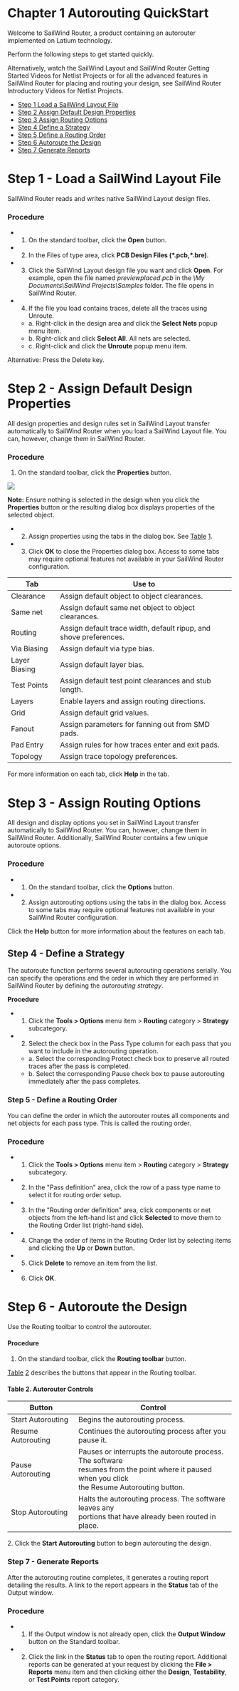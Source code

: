 # **Chapter 1 Autorouting QuickStart**

Welcome to SailWind Router, a product containing an autorouter implemented on Latium technology.

Perform the following steps to get started quickly.

Alternatively, watch the SailWind Layout and SailWind Router Getting Started Videos for Netlist Projects or for all the advanced features in SailWind Router for placing and routing your design, see SailWind Router Introductory Videos for Netlist Projects.

- [Step 1 Load a SailWind Layout File](#page-0-0)
- [Step 2 Assign Default Design Properties](#page-0-1)
- [Step 3 Assign Routing Options](#page-1-0)
- [Step 4 Define a Strategy](#page-2-0)
- [Step 5 Define a Routing Order](#page-2-1)
- [Step 6 Autoroute the Design](#page-2-2)
- [Step 7 Generate Reports](#page-3-0)

# <span id="page-0-0"></span>**Step 1 - Load a SailWind Layout File**

SailWind Router reads and writes native SailWind Layout design files.

### **Procedure**

- 1. On the standard toolbar, click the **Open** button.
- 2. In the Files of type area, click **PCB Design Files (\*.pcb,\*.bre)**.
- 3. Click the SailWind Layout design file you want and click **Open**. For example, open the file named *previewplaced.pcb* in the *\My Documents\SailWind Projects\Samples* folder. The file opens in SailWind Router.
- 4. If the file you load contains traces, delete all the traces using Unroute.
	- a. Right-click in the design area and click the **Select Nets** popup menu item.
	- b. Right-click and click **Select All**. All nets are selected.
	- c. Right-click and click the **Unroute** popup menu item.

Alternative: Press the Delete key.

# <span id="page-0-1"></span>**Step 2 - Assign Default Design Properties**

All design properties and design rules set in SailWind Layout transfer automatically to SailWind Router when you load a SailWind Layout file. You can, however, change them in SailWind Router.

### **Procedure**

1. On the standard toolbar, click the **Properties** button.

![](/router/_page_1_Picture_3.jpeg)

**Note:** Ensure nothing is selected in the design when you click the **Properties** button or the resulting dialog box displays properties of the selected object.

- 2. Assign properties using the tabs in the dialog box. See [Table](#page-1-1) [1](#page-1-1).
- 3. Click **OK** to close the Properties dialog box. Access to some tabs may require optional features not available in your SailWind Router configuration.

<span id="page-1-1"></span>

| Tab           | Use to                                                            |
|---------------|-------------------------------------------------------------------|
| Clearance     | Assign default object to object clearances.                       |
| Same net      | Assign default same net object to object clearances.              |
| Routing       | Assign default trace width, default ripup, and shove preferences. |
| Via Biasing   | Assign default via type bias.                                     |
| Layer Biasing | Assign default layer bias.                                        |
| Test Points   | Assign default test point clearances and stub length.             |
| Layers        | Enable layers and assign routing directions.                      |
| Grid          | Assign default grid values.                                       |
| Fanout        | Assign parameters for fanning out from SMD pads.                  |
| Pad Entry     | Assign rules for how traces enter and exit pads.                  |
| Topology      | Assign trace topology preferences.                                |

For more information on each tab, click **Help** in the tab.

# <span id="page-1-0"></span>**Step 3 - Assign Routing Options**

All design and display options you set in SailWind Layout transfer automatically to SailWind Router. You can, however, change them in SailWind Router. Additionally, SailWind Router contains a few unique autoroute options.

### **Procedure**

- 1. On the standard toolbar, click the **Options** button.
- 2. Assign autorouting options using the tabs in the dialog box. Access to some tabs may require optional features not available in your SailWind Router configuration.

Click the **Help** button for more information about the features on each tab.

## <span id="page-2-0"></span>**Step 4 - Define a Strategy**

The autoroute function performs several autorouting operations serially. You can specify the operations and the order in which they are performed in SailWind Router by defining the *autorouting strategy*.

**Procedure**

- 1. Click the **Tools > Options** menu item > **Routing** category > **Strategy** subcategory.
- 2. Select the check box in the Pass Type column for each pass that you want to include in the autorouting operation.
	- a. Select the corresponding Protect check box to preserve all routed traces after the pass is completed.
	- b. Select the corresponding Pause check box to pause autorouting immediately after the pass completes.

### <span id="page-2-1"></span>**Step 5 - Define a Routing Order**

You can define the order in which the autorouter routes all components and net objects for each pass type. This is called the routing order.

### **Procedure**

- 1. Click the **Tools > Options** menu item > **Routing** category > **Strategy** subcategory.
- 2. In the "Pass definition" area, click the row of a pass type name to select it for routing order setup.
- 3. In the "Routing order definition" area, click components or net objects from the left-hand list and click **Selected** to move them to the Routing Order list (right-hand side).
- 4. Change the order of items in the Routing Order list by selecting items and clicking the **Up** or **Down**  button.
- 5. Click **Delete** to remove an item from the list.
- 6. Click **OK**.

# <span id="page-2-2"></span>**Step 6 - Autoroute the Design**

Use the Routing toolbar to control the autorouter.

#### **Procedure**

1. On the standard toolbar, click the **Routing toolbar** button.

[Table](#page-3-1) [2](#page-3-1) describes the buttons that appear in the Routing toolbar.

#### **Table 2. Autorouter Controls**

<span id="page-3-1"></span>

| Button             | Control                                                                                                                                             |
|--------------------|-----------------------------------------------------------------------------------------------------------------------------------------------------|
| Start Autorouting  | Begins the autorouting process.                                                                                                                     |
| Resume Autorouting | Continues the autorouting process after you pause it.                                                                                               |
| Pause Autorouting  | Pauses or interrupts the autoroute process. The software<br>resumes from the point where it paused when you click<br>the Resume Autorouting button. |
| Stop Autorouting   | Halts the autorouting process. The software leaves any<br>portions that have already been routed in place.                                          |

<span id="page-3-0"></span>2. Click the **Start Autorouting** button to begin autorouting the design.

### **Step 7 - Generate Reports**

After the autorouting routine completes, it generates a routing report detailing the results. A link to the report appears in the **Status** tab of the Output window.

### **Procedure**

- 1. If the Output window is not already open, click the **Output Window** button on the Standard toolbar.
- 2. Click the link in the **Status** tab to open the routing report. Additional reports can be generated at your request by clicking the **File > Reports** menu item and then clicking either the **Design**, **Testability**, or **Test Points** report category.